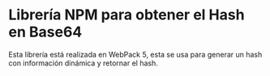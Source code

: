 # Librería NPM para obtener el Hash en Base64

Esta librería está realizada en WebPack 5, esta se usa para generar un hash con información dinámica y retornar el hash.